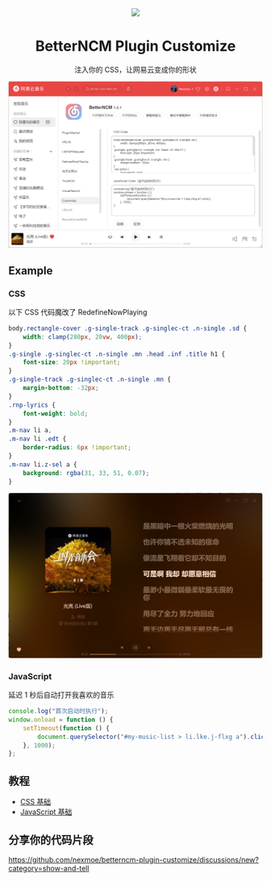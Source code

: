 <div align="center"><image width="140em" src="https://user-images.githubusercontent.com/66859419/183120498-1dede5b4-0666-4891-b95f-c3a812b3f12f.png" /></div>
<h1 align="center">BetterNCM Plugin Customize</h1>
<p align="center">注入你的 CSS，让网易云变成你的形状</p>

![cover](./cover.png)

## Example

### CSS

以下 CSS 代码魔改了 RedefineNowPlaying

```css
body.rectangle-cover .g-single-track .g-singlec-ct .n-single .sd {
	width: clamp(280px, 20vw, 400px);
}
.g-single .g-singlec-ct .n-single .mn .head .inf .title h1 {
	font-size: 20px !important;
}
.g-single-track .g-singlec-ct .n-single .mn {
	margin-bottom: -32px;
}
.rnp-lyrics {
	font-weight: bold;
}
.m-nav li a,
.m-nav li .edt {
	border-radius: 6px !important;
}
.m-nav li.z-sel a {
	background: rgba(31, 33, 51, 0.07);
}
```

![example](./example.png)

### JavaScript

延迟 1 秒后自动打开我喜欢的音乐

```js
console.log("首次启动时执行");
window.onload = function () {
	setTimeout(function () {
		document.querySelector("#my-music-list > li.lke.j-flxg a").click();
	}, 1000);
};
```


## 教程

- [CSS 基础](https://developer.mozilla.org/zh-CN/docs/Learn/Getting_started_with_the_web/CSS_basics)
- [JavaScript 基础](https://developer.mozilla.org/zh-CN/docs/Learn/Getting_started_with_the_web/JavaScript_basics)

## 分享你的代码片段

<https://github.com/nexmoe/betterncm-plugin-customize/discussions/new?category=show-and-tell>
